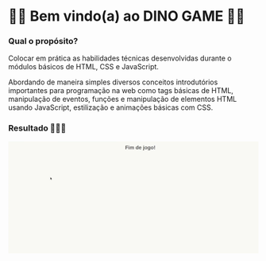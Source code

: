 # 🦕🦖 Bem vindo(a) ao DINO GAME 🦕🦖

### Qual o propósito?
Colocar em prática as habilidades técnicas desenvolvidas durante o módulos básicos de HTML, CSS e JavaScript.

Abordando de maneira simples diversos conceitos introdutórios importantes para programação na web como tags básicas de HTML, manipulação de eventos, funções e manipulação de elementos HTML usando JavaScript, estilização e animações básicas com CSS.

### Resultado 🎉🎉🎉

![](./images/dino_game.gif)


